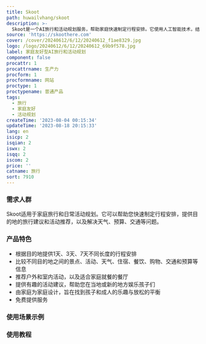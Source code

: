 ```yaml
---
title: Skoot
path: huwailvhang/skoot
description: >-
  Skoot是一个AI旅行和活动规划服务，帮助家庭快速制定行程安排。它使用人工智能技术，结合人类经验，为您和孩子们提供最佳的旅行建议和活动推荐。Skoot提供定制化的行程安排，包括景点、活动、天气、住宿、餐饮、购物、交通和预算等方面的考虑。让Skoot为您的家庭之旅增添乐趣和便利！
source: 'https://skoothere.com'
cover: /cover/20240612/6/12/20240612_f1ae8329.jpg
logo: /logo/20240612/6/12/20240612_69b9f578.jpg
label: 家庭友好型AI旅行和活动规划
component: false
procattr: 1
procattrname: 生产力
procform: 1
procformname: 网站
proctype: 1
proctypename: 普通产品
tags:
  - 旅行
  - 家庭友好
  - 活动规划
createTime: '2023-08-04 00:15:34'
updateTime: '2023-08-18 20:15:33'
lang: en
isicp: 2
isqian: 2
iswx: 2
isqq: 2
iscom: 2
price: ''
catname: 旅行
sort: 7910
---
```




### 需求人群
Skoot适用于家庭旅行和日常活动规划。它可以帮助您快速制定行程安排，提供目的地的旅行建议和活动推荐，以及解决天气、预算、交通等问题。

### 产品特色
- 根据目的地提供1天、3天、7天不同长度的行程安排
- 比较不同目的地之间的景点、活动、天气、住宿、餐饮、购物、交通和预算等信息
- 推荐户外和室内活动，以及适合家庭就餐的餐厅
- 提供有趣的活动建议，帮助您在当地或新的地方娱乐孩子们
- 由家庭为家庭设计，旨在找到孩子和成人的乐趣与放松的平衡
- 免费提供服务

### 使用场景示例


### 使用教程


  
